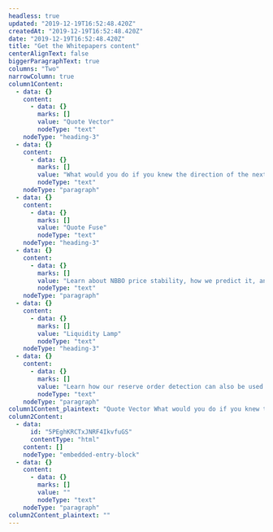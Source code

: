 ```yaml
---
headless: true
updated: "2019-12-19T16:52:48.420Z"
createdAt: "2019-12-19T16:52:48.420Z"
date: "2019-12-19T16:52:48.420Z"
title: "Get the Whitepapers content"
centerAlignText: false
biggerParagraphText: true
columns: "Two"
narrowColumn: true
column1Content:
  - data: {}
    content:
      - data: {}
        marks: []
        value: "Quote Vector"
        nodeType: "text"
    nodeType: "heading-3"
  - data: {}
    content:
      - data: {}
        marks: []
        value: "What would you do if you knew the direction of the next price change? Change the paradigm of how you improve executions and take control over slippage."
        nodeType: "text"
    nodeType: "paragraph"
  - data: {}
    content:
      - data: {}
        marks: []
        value: "Quote Fuse"
        nodeType: "text"
    nodeType: "heading-3"
  - data: {}
    content:
      - data: {}
        marks: []
        value: "Learn about NBBO price stability, how we predict it, and ways to use our predictions to improve execution quality."
        nodeType: "text"
    nodeType: "paragraph"
  - data: {}
    content:
      - data: {}
        marks: []
        value: "Liquidity Lamp"
        nodeType: "text"
    nodeType: "heading-3"
  - data: {}
    content:
      - data: {}
        marks: []
        value: "Learn how our reserve order detection can also be used to predict bursts of execution activity."
        nodeType: "text"
    nodeType: "paragraph"
column1Content_plaintext: "Quote Vector What would you do if you knew the direction of the next price change? Change the paradigm of how you improve executions and take control over slippage. Quote Fuse Learn about NBBO price stability, how we predict it, and ways to use our predictions to improve execution quality. Liquidity Lamp Learn how our reserve order detection can also be used to predict bursts of execution activity."
column2Content:
  - data:
      id: "5PEghKRCTxJNRF4IkvfuGS"
      contentType: "html"
    content: []
    nodeType: "embedded-entry-block"
  - data: {}
    content:
      - data: {}
        marks: []
        value: ""
        nodeType: "text"
    nodeType: "paragraph"
column2Content_plaintext: ""
---
```

